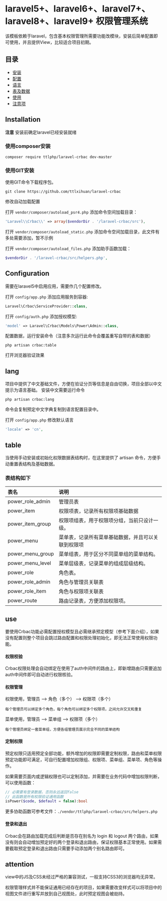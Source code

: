 laravel5+、laravel6+、laravel7+、laravel8+、laravel9+ 权限管理系统
===============

该模板依赖于laravel，包含基本权限管理所需要功能改模块，安装后简单配置即可使用，并且提供View，比较适合项目初期。

目录
-----------------
* [安装](#installation)
* [配置](#configuration)
* [语言](#lang)
* [表及数据](#table)
* [使用](#use)
* [注意项](#attention)

Installation
------------
**注意** 安装前确定laravel已经安装就绪

### 使用composer安装
```shell
composer require ttlphp/laravel-crbac dev-master
```
### 使用GIT安装
使用GIT命令下载程序包。
```
git clone https://github.com/ttlxihuan/laravel-crbac
```
修改自动加载配置

打开 `vendor/composer/autoload_psr4.php` 添加命令空间加载目录：
```php
'Laravel\\Crbac\\' => array($vendorDir . '/laravel-crbac/src'),
```
打开 `vendor/composer/autoload_static.php` 添加命令空间加载目录，此文件有多处需要添加，暂不示例

打开 `vendor/composer/autoload_files.php` 添加助手函数加载：
```php
$vendorDir . '/laravel-crbac/src/helpers.php',
```

Configuration
-------------
需要在laravel5中启用应用，需要作几个配置修改。

打开 `config/app.php` 添加应用服务到容器:
```php
Laravel\Crbac\ServiceProvider::class,
```
打开 `config/auth.php` 添加授权模型:
```php
'model' => Laravel\Crbac\Models\Power\Admin::class,
```
配置数据，运行安装命令（注意多次运行此命令会覆盖重写自带的表和数据）
```shell
php artisan crbac:table
```
打开浏览器验证效果

lang
---------
项目中提供了中文基础文件，方便在验证分页等信息是自由切换，项目全部以中文提示为语言基础。
安装中文需要运行命令
```shell
php artisan crbac:lang
```
命令会复制预定中文字典复制到语言配置目录中。

打开 `config/app.php` 修改默认语言
```php
'locale' => 'cn',
```

table
-------------
当使用手动安装或初始化权限数据表结构时，在这里提供了 artisan 命令，方便手动重置表结构及基础数据。

### 表结构如下

 表名               | 说明
:-------------------|:----------
 power_role_admin   | 管理员表
 power_item         | 权限项表，记录所有权限项基础数据
 power_item_group   | 权限项组表，用于权限项分组，当前只设计一级。
 power_menu         | 菜单表，记录所有菜单基础数据，并且可以关联到权限项
 power_menu_group   | 菜单组表，用于区分不同菜单组的菜单结构。
 power_menu_level   | 菜单层级表，记录菜单的组成层级结构。
 power_role         | 角色表。
 power_role_admin   | 角色与管理员关联表
 power_role_item    | 角色与权限项关联表
 power_route        | 路由记录表，方便添加权限项。

use
-------------
要使用Crbac功能必需配置授权模型且必需继承预定模型（参考下面介绍），如果没有配置则整个项目会跳过路由配置和权限处理初始化，即无法正常使用权限功能。

#### 权限校验
Crbac权限处理会自动绑定在使用了auth中间件的路由上，即新增路由只需要追加auth中间件即可自动进行权限核验。

#### 权限管理
权限使用，管理员 —> 角色（多个） —> 权限项（多个）

`每个管理员可以绑定多个角色，每个角色可以绑定多个权限项，之间允许交叉和重复`

菜单使用，管理员 —> 菜单组 —> 权限项（多个）

`每个管理员绑定一套菜单组，方便各组管理员展示完全不同的菜单结构`

#### 定制权限
预定权限只适用预定全部功能，额外增加的权限即需要定制权限，路由和菜单权限预定功能即可满足，可自行配置增加权限组、权限项、菜单组、菜单项、角色等操作。

如果需要页面内或逻辑权限也可以定制添加，并需要在业务代码中增加权限判断，可以使用函数：
```php
// 必需要有登录数据，否则永远返回false
// 此函数是所有权限验证通用函数
isPower($code, $default = false):bool
```

更多协助函数可参考文件：`./vendor/ttlphp/laravel-crbac/src/helpers.php`

#### 登录和退出
Crbac会在路由加载完成后判断是否存在别名为 login 和 logout 两个路由，如果没有则会自动增加预定好的两个登录和退出路由，保证权限基本正常使用。如果需要截取预定登录和退出路由只需要手动添加两个别名路由即可。


attention
-------------
view中的JS及CSS未经过严格的兼容测试，一般支持CSS3的浏览器均无异常。

权限管理样式并不能保证通用已经存在的项目，如果需要改变样式可以将项目中的视图文件进行重写并放到自己视图处，此时预定视图会被劫持。